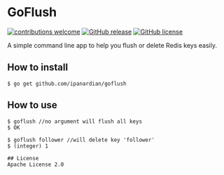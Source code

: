 # GoFlush
[![contributions welcome](https://img.shields.io/badge/contributions-welcome-brightgreen.svg?style=flat)](https://github.com/ipanardian/goflush/issues)
[![GitHub release](https://img.shields.io/github/release/ipanardian/goflush.svg)]()
[![GitHub license](https://img.shields.io/badge/license-Apache-red.svg)](https://raw.githubusercontent.com/ipanardian/goflush/master/LICENSE)

A simple command line app to help you flush or delete Redis keys easily.

## How to install
```
$ go get github.com/ipanardian/goflush
```

## How to use
```
$ goflush //no argument will flush all keys
$ OK

$ goflush follower //will delete key 'follower'
$ (integer) 1

## License
Apache License 2.0